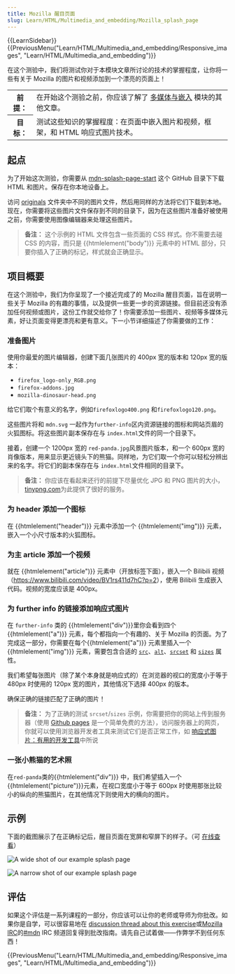 ```yaml
---
title: Mozilla 醒目页面
slug: Learn/HTML/Multimedia_and_embedding/Mozilla_splash_page
---
```


{{LearnSidebar}}{{PreviousMenu("Learn/HTML/Multimedia_and_embedding/Responsive_images", "Learn/HTML/Multimedia_and_embedding")}}

在这个测验中，我们将测试你对于本模块文章所讨论的技术的掌握程度，让你将一些有关于 Mozilla 的图片和视频添加到一个漂亮的页面上！

<table class="learn-box standard-table">
  <tbody>
    <tr>
      <th scope="row">前提：</th>
      <td>
        在开始这个测验之前，你应该了解了
        <a href="/zh-CN/docs/Learn/HTML/Multimedia_and_embedding"
          >多媒体与嵌入</a
        >
        模块的其他文章。
      </td>
    </tr>
    <tr>
      <th scope="row">目标：</th>
      <td>
        测试这些知识的掌握程度：在页面中嵌入图片和视频，框架，和 HTML
        响应式图片技术。
      </td>
    </tr>
  </tbody>
</table>

## 起点

为了开始这次测验，你需要从 [mdn-splash-page-start](https://github.com/roy-tian/learning-area/tree/master/html/multimedia-and-embedding/mdn-splash-page-start) 这个 GitHub 目录下下载 HTML 和图片。保存在你本地设备上。

访问 [originals](https://github.com/roy-tian/learning-area/tree/master/html/multimedia-and-embedding/mdn-splash-page-start/originals) 文件夹中不同的图片文件，然后用同样的方法将它们下载到本地。现在，你需要将这些图片文件保存到不同的目录下，因为在这些图片准备好被使用之前，你需要使用图像编辑器来处理这些图片。

> **备注：** 这个示例的 HTML 文件包含一些页面的 CSS 样式。你不需要去碰 CSS 的内容，而只是 {{htmlelement("body")}} 元素中的 HTML 部分，只要你插入了正确的标记，样式就会正确显示。

## 项目概要

在这个测验中，我们为你呈现了一个接近完成了的 Mozilla 醒目页面，旨在说明一些关于 Mozilla 的有趣的事情，以及提供一些更一步的资源链接。但目前还没有添加任何视频或图片，这份工作就交给你了！你需要添加一些图片、视频等多媒体元素，好让页面变得更漂亮和更有意义。下一小节详细描述了你需要做的工作：

### 准备图片

使用你最爱的图片编辑器，创建下面几张图片的 400px 宽的版本和 120px 宽的版本：

- `firefox_logo-only_RGB.png`
- `firefox-addons.jpg`
- `mozilla-dinosaur-head.png`

给它们取个有意义的名字，例如`firefoxlogo400.png` 和`firefoxlogo120.png`。

这些图片将和 `mdn.svg` 一起作为`further-info`区内资源链接的图标和网站页眉的火狐图标。将这些图片副本保存在与 `index.html`文件的同一个目录下。

接着，创建一个 1200px 宽的 `red-panda.jpg`风景图片版本，和一个 600px 宽的肖像版本，用来显示更近镜头下的熊猫。同样地，为它们取一个你可以轻松分辨出来的名字。将它们的副本保存在与 `index.html`文件相同的目录下。

> **备注：** 你应该在看起来还行的前提下尽量优化 JPG 和 PNG 图片的大小，[tinypng.com](https://tinypng.com/)为此提供了很好的服务。

### 为 header 添加一个图标

在 {{htmlelement("header")}} 元素中添加一个 {{htmlelement("img")}} 元素，嵌入一个小尺寸版本的火狐图标。

### 为主 article 添加一个视频

就在 {{htmlelement("article")}} 元素中（开放标签下面），嵌入一个 Bilibili 视频（<https://www.bilibili.com/video/BV1rs411d7hC?p=2>），使用 Bilibili 生成嵌入代码。视频的宽度应该是 400px。

### 为 further info 的链接添加响应式图片

在 `further-info` 类的 {{htmlelement("div")}}里你会看到四个 {{htmlelement("a")}} 元素，每个都指向一个有趣的、关于 Mozilla 的页面。为了完成这一部分，你需要在每个{{htmlelement("a")}} 元素里插入一个 {{htmlelement("img")}} 元素，需要包含合适的 [`src`](/zh-CN/docs/Web/HTML/Element/img#src)、[`alt`](/zh-CN/docs/Web/HTML/Element/img#alt)、[`srcset`](/zh-CN/docs/Web/HTML/Element/img#srcset) 和 [`sizes`](/zh-CN/docs/Web/HTML/Element/img#sizes) 属性。

我们希望每张图片（除了某个本身就是响应式的）在浏览器的视口的宽度小于等于 480px 时使用的 120px 宽的图片，其他情况下选择 400px 的版本。

确保正确的链接匹配了正确的图片！

> **备注：** 为了正确的测试 `srcset`/`sizes` 示例，你需要把你的网站上传到服务器（使用 [Github pages](/zh-CN/docs/Learn/Common_questions/Tools_and_setup/Using_GitHub_pages) 是一个简单免费的方法），访问服务器上的网页，你就可以使用浏览器开发者工具来测试它们是否正常工作，如 [响应式图片：有用的开发工具](/zh-CN/Learn/HTML/Multimedia_and_embedding/Responsive_images#Useful_developer_tools)中所说

### 一张小熊猫的艺术照

在`red-panda`类的{{htmlelement("div")}} 中，我们希望插入一个{{htmlelement("picture")}}元素，在视口宽度小于等于 600px 时使用那张比较小的纵向的熊猫图片，在其他情况下则使用大的横向的图片。

## 示例

下面的截图展示了在正确标记后，醒目页面在宽屏和窄屏下的样子。（可 [在线查看](https://roy-tian.github.io/learning-area/html/multimedia-and-embedding/mdn-splash-page-finished/)）

![A wide shot of our example splash page](wide-shot.png)

![A narrow shot of our example splash page](narrow-shot.png)

## 评估

如果这个评估是一系列课程的一部分，你应该可以让你的老师或导师为你批改。如果你是自学，可以很容易地在 [discussion thread about this exercise](https://discourse.mozilla.org/t/mozilla-splash-page-assignment/24679)或[Mozilla IRC](https://wiki.mozilla.org/IRC)的[#mdn](irc://irc.mozilla.org/mdn) IRC 频道回复得到批改指南。请先自己试着做——作弊学不到任何东西！

{{PreviousMenu("Learn/HTML/Multimedia_and_embedding/Responsive_images", "Learn/HTML/Multimedia_and_embedding")}}
